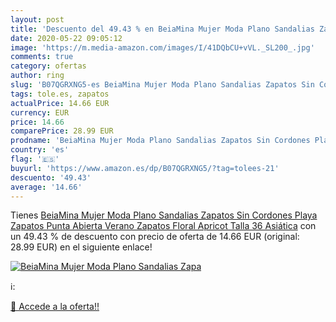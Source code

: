 ```yaml
---
layout: post
title: 'Descuento del 49.43 % en BeiaMina Mujer Moda Plano Sandalias Zapa'
date: 2020-05-22 09:05:12
image: 'https://m.media-amazon.com/images/I/41DQbCU+vVL._SL200_.jpg'
comments: true
category: ofertas
author: ring
slug: 'B07QGRXNG5-es BeiaMina Mujer Moda Plano Sandalias Zapatos Sin Cordones...'
tags: tole.es, zapatos
actualPrice: 14.66 EUR
currency: EUR
price: 14.66
comparePrice: 28.99 EUR
prodname: 'BeiaMina Mujer Moda Plano Sandalias Zapatos Sin Cordones Playa Zapatos Punta Abierta Verano Zapatos Floral Apricot Talla 36 Asiática'
country: 'es'
flag: '🇪🇸'
buyurl: 'https://www.amazon.es/dp/B07QGRXNG5/?tag=tolees-21'
descuento: '49.43'
average: '14.66'
---
```


Tienes [BeiaMina Mujer Moda Plano Sandalias Zapatos Sin Cordones Playa Zapatos Punta Abierta Verano Zapatos Floral Apricot Talla 36 Asiática](https://www.amazon.es/dp/B07QGRXNG5/?tag=tolees-21) con un 49.43 % de descuento con precio de oferta de 14.66 EUR (original: 28.99 EUR) en el siguiente enlace!

[![BeiaMina Mujer Moda Plano Sandalias Zapa](https://m.media-amazon.com/images/I/41DQbCU+vVL._SL200_.jpg)](https://www.amazon.es/dp/B07QGRXNG5/?tag=tolees-21)

ℹ️:


[🛒 Accede a la oferta!!](https://www.amazon.es/dp/B07QGRXNG5/?tag=tolees-21)
